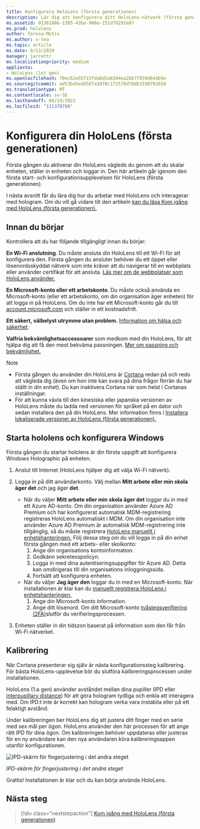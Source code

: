 ```yaml
---
title: Konfigurera HoloLens (första generationen)
description: Lär dig att konfigurera ditt HoloLens-nätverk (första generationen) för första gången över Wi-Fi-nätverk med antingen ett Microsoft-konto (MSA) eller ett Azure Active Directory-konto (AAD).
ms.assetid: 0136188e-1305-43be-906e-151d70292e87
ms.prod: hololens
author: Teresa-Motiv
ms.author: v-tea
ms.topic: article
ms.date: 8/12/2019
manager: jarrettr
ms.localizationpriority: medium
appliesto:
- HoloLens (1st gen)
ms.openlocfilehash: f0ec62e55f15fda6d5a8304ea2bb77039d644b9e
ms.sourcegitcommit: ad53ba5edd567a18f0c172578d78db3190701650
ms.translationtype: MT
ms.contentlocale: sv-SE
ms.lasthandoff: 04/19/2021
ms.locfileid: "111378786"
---
```

# <a name="set-up-your-hololens-1st-gen"></a>Konfigurera din HoloLens (första generationen)

Första gången du aktiverar din HoloLens vägleds du genom att du skalar enheten, ställer in enheten och loggar in.  Den här artikeln går igenom den första start- och konfigurationsupplevelsen för HoloLens (första generationen).

I nästa avsnitt får du lära dig hur du arbetar med HoloLens och interagerar med hologram. Om du vill gå vidare till den artikeln [kan du läsa Kom igång med HoloLens (första generationen).](hololens1-basic-usage.md)

## <a name="before-you-start"></a>Innan du börjar

Kontrollera att du har följande tillgängligt innan du börjar:

**En Wi-Fi anslutning**. Du måste ansluta din HoloLens till ett Wi-Fi för att konfigurera den. Första gången du ansluter behöver du ett öppet eller lösenordsskyddat nätverk som inte kräver att du navigerar till en webbplats eller använder certifikat för att ansluta. [Läs mer om de webbplatser som HoloLens använder.](hololens-offline.md)

**En Microsoft-konto eller ett arbetskonto**. Du måste också använda en Microsoft-konto (eller ett arbetskonto, om din organisation äger enheten) för att logga in på HoloLens. Om du inte har ett Microsoft-konto går du till [account.microsoft.com](https://account.microsoft.com) och ställer in ett kostnadsfritt.

**Ett säkert, välbelyst utrymme utan problem.** [Information om hälsa och säkerhet](https://go.microsoft.com/fwlink/p/?LinkId=746661).

**Valfria bekvämlighetsaccessoarer** som medkom med din HoloLens, för att hjälpa dig att få den mest bekväma passningen. [Mer om passning och bekvämlighet.](https://support.microsoft.com/help/12632/hololens-fit-your-hololens)

> [!NOTE]
>  
> - Första gången du använder din HoloLens är [Cortana](hololens-cortana.md) redan på och redo att vägleda dig (även om hon inte kan svara på dina frågor förrän du har ställt in din enhet). Du kan inaktivera Cortana när som helst i Cortanas inställningar.
> - För att kunna växla till den kinesiska eller japanska versionen av HoloLens måste du ladda ned versionen för språket på en dator och sedan installera den på din HoloLens. Mer information finns i [Installera lokaliserade versioner av HoloLens (första generationen).](hololens1-install-localized.md)

## <a name="start-your-hololens-and-set-up-windows"></a>Starta hololens och konfigurera Windows

Första gången du startar hololens är din första uppgift att konfigurera Windows Holographic på enheten.

1. Anslut till Internet (HoloLens hjälper dig att välja Wi-Fi nätverk).

1. Logga in på ditt användarkonto. Välj mellan **Mitt arbete eller min skola äger det** och jag äger **det**.
    - När du väljer **Mitt arbete eller min skola äger det** loggar du in med ett Azure AD-konto. Om din organisation använder Azure AD Premium och har konfigurerat automatisk MDM-registrering registreras HoloLens automatiskt i MDM. Om din organisation inte använder Azure AD Premium är automatisk MDM-registrering inte tillgänglig, så du måste registrera [HoloLens manuellt i enhetshanteringen.](hololens-enroll-mdm.md#different-ways-to-enroll) Följ dessa steg om du vill logga in på din enhet första gången med ett arbets- eller skolkonto:
        1. Ange din organisations kontoinformation.
        1. Godkänn sekretesspolicyn.
        1. Logga in med dina autentiseringsuppgifter för Azure AD. Detta kan omdirigeras till din organisations inloggningssida.
        1. Fortsätt att konfigurera enheten.
    - När du väljer **Jag äger den** loggar du in med en Microsoft-konto. När installationen är klar kan du [manuellt registrera HoloLens i enhetshanteringen.](hololens-enroll-mdm.md#different-ways-to-enroll)
        1. Ange din Microsoft-konto information.
        1. Ange ditt lösenord. Om ditt Microsoft-konto [tvåstegsverifiering (2FA)](https://blogs.technet.microsoft.com/microsoft_blog/2013/04/17/microsoft-account-gets-more-secure/)slutför du verifieringsprocessen.

1. Enheten ställer in din tidszon baserat på information som den får från Wi-Fi nätverket.

## <a name="calibration"></a>Kalibrering

När Cortana presenterar sig själv är nästa konfigurationssteg kalibrering. För bästa HoloLens-upplevelse bör du slutföra kalibreringsprocessen under installationen.

HoloLens (1:a gen) använder avståndet mellan dina pupiller (IPD eller [interpupillary distance](https://en.wikipedia.org/wiki/Interpupillary_distance)) för att göra hologram tydliga och enkla att interagera med. Om IPD:t inte är korrekt kan hologram verka vara instabila eller på ett felaktigt avstånd.

Under kalibreringen ber HoloLens dig att justera ditt finger med en serie med sex mål per ögon. HoloLens använder den här processen för att ange rätt IPD för dina ögon. Om kalibreringen behöver uppdateras eller justeras för en ny användare kan den nya användaren köra kalibreringsappen utanför konfigurationen.

![IPD-skärm för fingerjustering i det andra steget](./images/ipd-finger-alignment-300px.jpg)

*IPD-skärm för fingerjustering i det andra steget*

Grattis! Installationen är klar och du kan börja använda HoloLens.

## <a name="next-steps"></a>Nästa steg

> [!div class="nextstepaction"]
> [Kom igång med HoloLens (första generationen)](hololens1-basic-usage.md)
